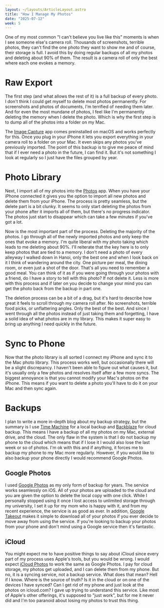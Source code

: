 ```yaml
---
layout: ~/layouts/ArticleLayout.astro
title: "How I Manage My Photos"
date: "2025-07-12"
week: 5
---
```


One of my most common "I can't believe you live like this" moments is when I see someone else's camera roll. Thousands of screenshots, terrible photos, they can't find the one photo they want to show me and of course, their storage is full. I avoid this by doing regular backups of all my photos and deleting about 90% of them. The result is a camera roll of only the best where each one evokes a memory.

# Raw Export

The first step (and what allows the rest of it) is a full backup of every photo. I don't think I could get myself to delete most photos permanently. For screenshots and photos of documents, I'm terrified of needing them later. And for even the most mundane of photos, I feel like I'm permanently deleting the memory when I delete the photo. Which is why the first step is to dump all of the photos into a folder on my Mac.

The [Image Capture](https://support.apple.com/en-ca/guide/image-capture/welcome/mac) app comes preinstalled on macOS and works perfectly for this. Once you plug in your iPhone it lets you export everything in your camera roll to a folder on your Mac. It even skips any photos you've previously imported. The point of this backup is to give me peace of mind that if I ever need a photo in the future, I can find it. But it's not something I look at regularly so I just have the files grouped by year.

# Photo Library

Next, I import all of my photos into the [Photos](https://www.apple.com/in/macos/photos/) app. When you have your iPhone connected it gives you the option to import all new photos and delete them from your iPhone. The process is pretty seamless, but the delete part is a bit clunky. It seems to only start deleting the photos from your phone after it imports all of them, but there's no progress indicator. The photos just start to disappear which can take a few minutes if you've got a lot.

Now is the most important part of the process. Deleting the majority of the photos. I go through all of the newly imported photos and only keep the ones that evoke a memory. I'm quite liberal with my photo taking which leads to me deleting about 90%. I'll reiterate that the key here is to only keep photos that are tied to a memory. I don't need a photo of every alleyway I walked down in Hanoi, only the best one and when I look back on it I think of wandering around the city. One picture per meal, the dining room, or even just a shot of the door. That's all you need to remember a good meal. You can think of it as if you were going through your photos with a friend, do I have a story to tell with this photo? If not delete it. Less is more with this process and if later on you decide to change your mind you can get the photo back from the backup in part one.

The deletion process can be a bit of a drag, but it's hard to describe how great it feels to scroll through my camera roll after. No screenshots, terrible food picks, or unflattering angles. Only the best of the best. And since I went through all the photos instead of just taking them and forgetting, I have a solid idea of what photos are in my library. This makes it super easy to bring up anything I need quickly in the future.

# Sync to Phone

Now that the photo library is all sorted I connect my iPhone and sync it to the Mac photo library. This process works well, but occasionally there will be a slight discrepancy. I haven't been able to figure out what causes it, but it's usually only a few photos and resolves itself after a few more syncs. The biggest annoyance is that you cannot modify your Mac's photos on the iPhone. This means if you want to delete a photo you'll have to do it on your Mac and then sync again.

# Backups

I plan to write a more in-depth blog about my backup strategy, but the summary is I use [Time Machine](https://support.apple.com/en-us/104984) for a local backup and [Backblaze](https://www.backblaze.com/cloud-backup/personal) for cloud backup. This means I have a backup of all my photos on my Mac, external drive, and the cloud. The only flaw in the system is that I do not backup my phone to the cloud which means that if I lose it I would also lose the last week or so of photos. I'm ok with this and if anything, it forces me to backup my phone to my Mac more regularly. However, if you would like to also backup your phone directly I would recommend Google Photos.

## Google Photos

I used [Google Photos](https://www.google.com/photos/about/) as my only form of backup for years. The service works seamlessly on iOS. All of your photos are uploaded to the cloud and you are given the option to delete the local copy with one click. While I personally stopped using it once I lost access to unlimited storage through my university, I set it up for my mom who is happy with it, and from my recent experience, the service is as good as ever. In addition, [Google Takeout](https://support.google.com/accounts/answer/3024190) makes it simple to download all of your photos if you ever decide to move away from using the service. If you're looking to backup your photos from your phone and don't mind using a Google service then it's fantastic.

## iCloud

You might expect me to have positive things to say about iCloud since every part of my process uses Apple's tools, but you would be wrong. I would expect [iCloud Photos](https://www.icloud.com/photos) to work the same as Google Photos. I pay for cloud storage, my photos get uploaded, and I can delete them from my phone. But no, it is a syncing service, not a backup service. What does that mean? Hell if I know. Where is the source of truth? Is it in the cloud or on one of the devices I have synced? Can I get rid of my phone and just look at the photos on icloud.com? I gave up trying to understand this service. Like most of Apple's other offerings, it's supposed to "just work", but for me it never did and I'm too paranoid about losing my photos to trust this thing.

